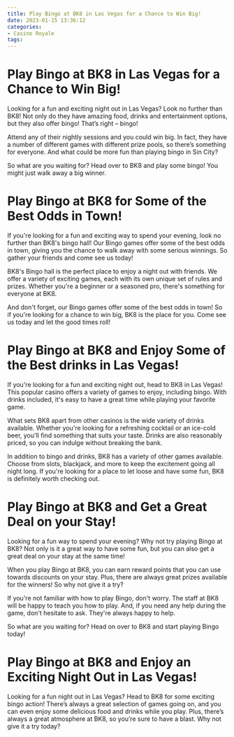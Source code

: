 ```yaml
---
title: Play Bingo at BK8 in Las Vegas for a Chance to Win Big!
date: 2023-01-15 13:36:12
categories:
- Casino Royale
tags:
---
```



#  Play Bingo at BK8 in Las Vegas for a Chance to Win Big!

Looking for a fun and exciting night out in Las Vegas? Look no further than BK8! Not only do they have amazing food, drinks and entertainment options, but they also offer bingo! That’s right – bingo!

Attend any of their nightly sessions and you could win big. In fact, they have a number of different games with different prize pools, so there’s something for everyone. And what could be more fun than playing bingo in Sin City?

So what are you waiting for? Head over to BK8 and play some bingo! You might just walk away a big winner.

#  Play Bingo at BK8 for Some of the Best Odds in Town!

If you're looking for a fun and exciting way to spend your evening, look no further than BK8's bingo hall! Our Bingo games offer some of the best odds in town, giving you the chance to walk away with some serious winnings. So gather your friends and come see us today!

BK8's Bingo hall is the perfect place to enjoy a night out with friends. We offer a variety of exciting games, each with its own unique set of rules and prizes. Whether you're a beginner or a seasoned pro, there's something for everyone at BK8.

And don't forget, our Bingo games offer some of the best odds in town! So if you're looking for a chance to win big, BK8 is the place for you. Come see us today and let the good times roll!

#  Play Bingo at BK8 and Enjoy Some of the Best drinks in Las Vegas!

If you're looking for a fun and exciting night out, head to BK8 in Las Vegas! This popular casino offers a variety of games to enjoy, including bingo. With drinks included, it's easy to have a great time while playing your favorite game.

What sets BK8 apart from other casinos is the wide variety of drinks available. Whether you're looking for a refreshing cocktail or an ice-cold beer, you'll find something that suits your taste. Drinks are also reasonably priced, so you can indulge without breaking the bank.

In addition to bingo and drinks, BK8 has a variety of other games available. Choose from slots, blackjack, and more to keep the excitement going all night long. If you're looking for a place to let loose and have some fun, BK8 is definitely worth checking out.

#  Play Bingo at BK8 and Get a Great Deal on your Stay!

Looking for a fun way to spend your evening? Why not try playing Bingo at BK8? Not only is it a great way to have some fun, but you can also get a great deal on your stay at the same time!

When you play Bingo at BK8, you can earn reward points that you can use towards discounts on your stay. Plus, there are always great prizes available for the winners! So why not give it a try?

If you're not familiar with how to play Bingo, don't worry. The staff at BK8 will be happy to teach you how to play. And, if you need any help during the game, don't hesitate to ask. They're always happy to help.

So what are you waiting for? Head on over to BK8 and start playing Bingo today!

#  Play Bingo at BK8 and Enjoy an Exciting Night Out in Las Vegas!

Looking for a fun night out in Las Vegas? Head to BK8 for some exciting bingo action! There’s always a great selection of games going on, and you can even enjoy some delicious food and drinks while you play. Plus, there’s always a great atmosphere at BK8, so you’re sure to have a blast. Why not give it a try today?
